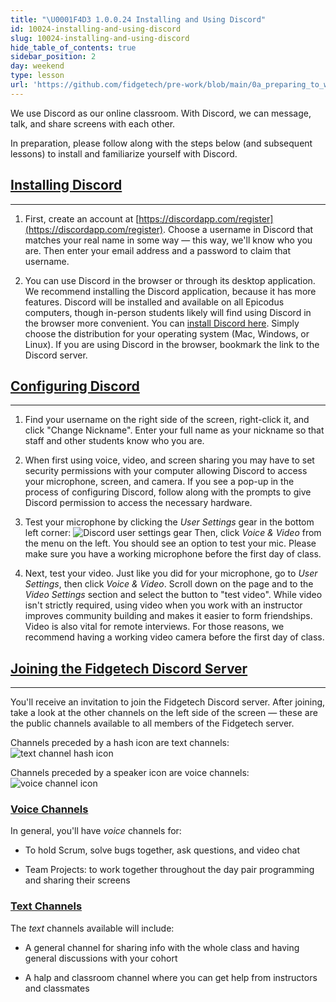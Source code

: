 ```yaml
---
title: "\U0001F4D3 1.0.0.24 Installing and Using Discord"
id: 10024-installing-and-using-discord
slug: 10024-installing-and-using-discord
hide_table_of_contents: true
sidebar_position: 2
day: weekend
type: lesson
url: 'https://github.com/fidgetech/pre-work/blob/main/0a_preparing_to_work_remote.md'
---
```


We use Discord as our online classroom. With Discord, we can message, talk, and share screens with each other. 

In preparation, please follow along with the steps below (and subsequent lessons) to install and familiarize yourself with Discord.

## [Installing Discord](#installing-discord)

---

1. First, create an account at [https://discordapp.com/register](https://discordapp.com/register). Choose a username in Discord that matches your real name in some way — this way, we'll know who you are. Then enter your email address and a password to claim that username. 

2. You can use Discord in the browser or through its desktop application. We recommend installing the Discord application, because it has more features. Discord will be installed and available on all Epicodus computers, though in-person students likely will find using Discord in the browser more convenient. You can [install Discord here](https://discord.com/download). Simply choose the distribution for your operating system (Mac, Windows, or Linux). If you are using Discord in the browser, bookmark the link to the Discord server.

## [Configuring Discord](#configuring-discord)

---

1. Find your username on the right side of the screen, right-click it, and click "Change Nickname". Enter your full name as your nickname so that staff and other students know who you are.

2. When first using voice, video, and screen sharing you may have to set security permissions with your computer allowing Discord to access your microphone, screen, and camera. If you see a pop-up in the process of configuring Discord, follow along with the prompts to give Discord permission to access the necessary hardware. 

3. Test your microphone by clicking the _User Settings_ gear in the bottom left corner: ![Discord user settings gear](https://learnhowtoprogram.s3.us-west-2.amazonaws.com/discord_user_settings_gear.png) Then, click _Voice & Video_ from the menu on the left. You should see an option to test your mic. Please make sure you have a working microphone before the first day of class. 

4. Next, test your video. Just like you did for your microphone, go to _User Settings_, then click _Voice & Video_. Scroll down on the page and to the _Video Settings_ section and select the button to "test video". While video isn't strictly required, using video when you work with an instructor improves community building and makes it easier to form friendships. Video is also vital for remote interviews. For those reasons, we recommend having a working video camera before the first day of class.

## [Joining the Fidgetech Discord Server](#joining-the-epicodus-discord-server)

---

You'll receive an invitation to join the Fidgetech Discord server. After joining, take a look at the other channels on the left side of the screen — these are the public channels available to all members of the Fidgetech server. 

Channels preceded by a hash icon are text channels:
![text channel hash icon](https://learnhowtoprogram.s3.us-west-2.amazonaws.com/discord_text_channel_icon.png)

Channels preceded by a speaker icon are voice channels:
![voice channel icon](https://learnhowtoprogram.s3.us-west-2.amazonaws.com/discord_voice_channel_icon.png)

### [Voice Channels](#voice-channels)

In general, you'll have _voice_ channels for:

* To hold Scrum, solve bugs together, ask questions, and video chat

* Team Projects: to work together throughout the day pair programming and sharing their screens

### [Text Channels](#text-channels)

The _text_ channels available will include:

* A general channel for sharing info with the whole class and having general discussions with your cohort

* A halp and classroom channel where you can get help from instructors and classmates
